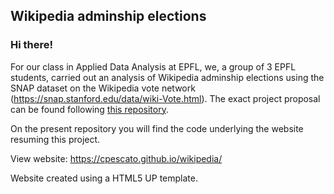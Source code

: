 ## Wikipedia adminship elections
### Hi there!

For our class in Applied Data Analysis at EPFL, we, a group of 3 EPFL students, carried out an analysis of Wikipedia adminship elections using the SNAP dataset on the Wikipedia vote network (<https://snap.stanford.edu/data/wiki-Vote.html>). The exact project proposal can be found following [this repository](https://github.com/epfl-ada/ada-2020-project-milestone-p3-p3_yo-banana-boy). 

On the present repository you will find the code underlying the website resuming this project.

View website: <https://cpescato.github.io/wikipedia/>

Website created using a HTML5 UP template. 
